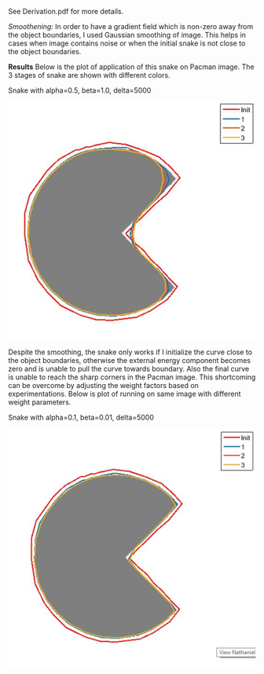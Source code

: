 See Derivation.pdf for more details.

*Smoothening:* In order to have a gradient field which is non-zero away from the object boundaries, I used Gaussian smoothing of image. This helps in cases when image contains noise or when the initial snake is not close to the object boundaries.

**Results**
Below is the plot of application of this snake on Pacman image. The 3 stages of snake are shown with different colors.

Snake with alpha=0.5, beta=1.0, delta=5000

![alt tag](results/active_contour_1.jpg)

Despite the smoothing, the snake only works if I initialize the curve close to the object boundaries, otherwise the external energy component becomes zero and is unable to pull the curve towards boundary. Also the final curve is unable to reach the sharp corners in the Pacman image. This shortcoming can be overcome by adjusting the weight factors based on experimentations. Below is plot of running on same image with different weight parameters.

Snake with alpha=0.1, beta=0.01, delta=5000

![alt tag](results/active_contour_2.jpg)